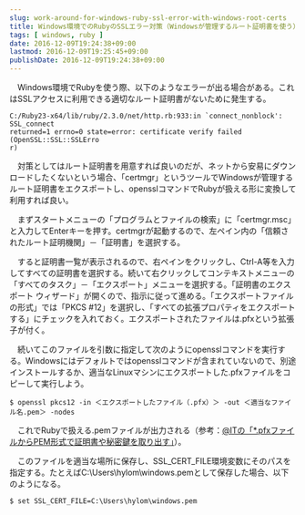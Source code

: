 ```yaml
---
slug: work-around-for-windows-ruby-ssl-error-with-windows-root-certs
title: Windows環境でのRubyのSSLエラー対策（Windowsが管理するルート証明書を使う）
tags: [ windows, ruby ]
date: 2016-12-09T19:24:38+09:00
lastmod: 2016-12-09T19:25:45+09:00
publishDate: 2016-12-09T19:24:38+09:00
---
```


　Windows環境でRubyを使う際、以下のようなエラーが出る場合がある。これはSSLアクセスに利用できる適切なルート証明書がないために発生する。

```
C:/Ruby23-x64/lib/ruby/2.3.0/net/http.rb:933:in `connect_nonblock': SSL_connect
returned=1 errno=0 state=error: certificate verify failed (OpenSSL::SSL::SSLErro
r)
```
　対策としてはルート証明書を用意すれば良いのだが、ネットから安易にダウンロードしたくないという場合、「certmgr」というツールでWindowsが管理するルート証明書をエクスポートし、opensslコマンドでRubyが扱える形に変換して利用すれば良い。

　まずスタートメニューの「プログラムとファイルの検索」に「certmgr.msc」と入力してEnterキーを押す。certmgrが起動するので、左ペイン内の「信頼されたルート証明機関」－「証明書」を選択する。

　すると証明書一覧が表示されるので、右ペインをクリックし、Ctrl-A等を入力してすべての証明書を選択する。続いて右クリックしてコンテキストメニューの「すべてのタスク」－「エクスポート」メニューを選択する。「証明書のエクスポート ウィザード」が開くので、指示に従って進める。「エクスポートファイルの形式」では「PKCS #12」を選択し、「すべての拡張プロパティをエクスポートする」にチェックを入れておく。エクスポートされたファイルは.pfxという拡張子が付く。

　続いてこのファイルを引数に指定して次のようにopensslコマンドを実行する。Windowsにはデフォルトではopensslコマンドが含まれていないので、別途インストールするか、適当なLinuxマシンにエクスポートした.pfxファイルをコピーして実行しよう。

```
$ openssl pkcs12 -in ＜エクスポートしたファイル（.pfx）＞ -out ＜適当なファイル名.pem＞ -nodes
```

　これでRubyで扱える.pemファイルが出力される（参考：[@ITの「*.pfxファイルからPEM形式で証明書や秘密鍵を取り出す」](http://www.atmarkit.co.jp/ait/articles/1602/05/news039_2.html)）。

　このファイルを適当な場所に保存し、SSL_CERT_FILE環境変数にそのパスを指定する。たとえばC:\Users\hylom\windows.pemとして保存した場合、以下のようになる。

```
$ set SSL_CERT_FILE=C:\Users\hylom\windows.pem
```


